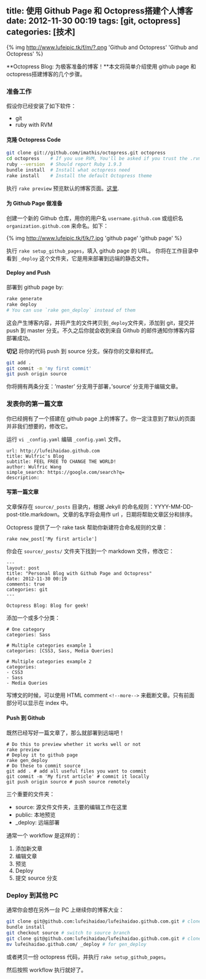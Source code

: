 title: 使用 Github Page 和 Octopress搭建个人博客
date: 2012-11-30 00:19
tags: [git, octopress] 
categories: [技术]
---

{% img http://www.lufeipic.tk/f/m/?.png 'Github and Octopress' 'Github and Octopress' %}

**Octopress Blog: 为极客准备的博客！**本文将简单介绍使用 github page 和 octopress搭建博客的几个步骤。

<!-- more -->

### 准备工作

假设你已经安装了如下软件：

* git
* ruby with RVM

#### 克隆 Octopress Code

``` bash
git clone git://github.com/imathis/octopress.git octopress
cd octopress    # If you use RVM, You'll be asked if you trust the .rvmrc file (say yes).
ruby --version  # Should report Ruby 1.9.3
bundle install  # Install what octopress need
rake install    # Install the default Octopress theme
```

执行 `rake preview` 预览默认的博客页面。[这里](localhost:4000).

#### 为 Github Page 做准备

创建一个新的 Github 仓库，用你的用户名 `username.github.com` 或组织名 `organization.github.com` 来命名。如下：   

{% img http://www.lufeipic.tk/f/k/?.jpg 'github page' 'github page' %}

执行 `rake setup_github_pages`，填入 github page 的 URL。 你将在工作目录中看到 `_deploy` 这个文件夹，它是用来部署到远端的静态文件。

#### Deploy and Push

部署到 github page by:

```bash
rake generate
rake deploy
# You can use `rake gen_deploy` instead of them
```

这会产生博客内容，并将产生的文件拷贝到`_deploy`文件夹，添加到 git，提交并 push 到 master 分支。不久之后你就会收到来自 Github 的邮件通知你博客内容部署成功。

**切记** 将你的代码 push 到 source 分支。保存你的文章和样式。 

```bash
git add .
git commit -m 'my first commit'
git push origin source
```
你将拥有两条分支：’master’ 分支用于部署，’source’ 分支用于编辑文章。

  
 
### 发表你的第一篇文章

你已经拥有了一个搭建在 github page 上的博客了。你一定注意到了默认的页面并非我们想要的，修改它。

运行 `vi _config.yaml` 编辑 `_config.yaml` 文件。

```
url: http://lufeihaidao.github.com
title: Wulfric's Blog
subtitle: FEEL FREE TO CHANGE THE WORLD!
author: Wulfric Wang
simple_search: https://google.com/search?q=
description:
```

#### 写第一篇文章

文章保存在 `source/_posts` 目录内，根据 Jekyll 的命名规则：YYYY-MM-DD-post-title.markdown。文章的名字将会用作 url ，日期将帮助文章区分和排序。

Octopress 提供了一个 rake task 帮助你新建符合命名规则的文章：

```
rake new_post['My first article']
```

你会在 `source/_posts/` 文件夹下找到一个 markdown 文件，修改它：

```
---
layout: post
title: "Personal Blog with Github Page and Octopress"
date: 2012-11-30 00:19
comments: true
categories: git 
---

Octopress Blog: Blog for geek!
```

添加一个或多个分类：

```
# One category
categories: Sass

# Multiple categories example 1
categories: [CSS3, Sass, Media Queries]

# Multiple categories example 2
categories:
- CSS3
- Sass
- Media Queries
```

写博文的时候，可以使用 HTML comment `<!--more-->` 来截断文章。只有前面部分可以显示在 index 中。

#### Push 到 Github

既然已经写好一篇文章了，那么就部署到远端吧！

```
# Do this to preview whether it works well or not
rake preview
# Deploy it to github page
rake gen_deploy
# Do these to commit source
git add . # add all useful files you want to commit
git commit -m 'My first article' # commit it locally
git push origin source # push source remotely
```

三个重要的文件夹：

* source: 源文件文件夹，主要的编辑工作在这里
* public: 本地预览
* _deploy: 远端部署

通常一个 workflow 是这样的：

1. 添加新文章
2. 编辑文章
3. 预览
4. Deploy
5. 提交 source 分支



### Deploy 到其他 PC

通常你会想在另外一台 PC 上继续你的博客大业：

``` bash
git clone git@github.com:lufeihaidao/lufeihaidao.github.com.git # clone your code
bundle install
git checkout source # switch to source branch
git clone git@github.com:lufeihaidao/lufeihaidao.github.com.git # clone your code
mv lufeihaidao.github.com/ _deploy # for gen_deploy
```

或者拷贝一份 octopress 代码，并执行 `rake setup_github_pages`。

然后按照 workflow 执行就好了。

